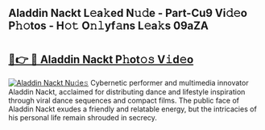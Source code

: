 ## Aladdin Nackt L𝚎a𝚔ed N𝚞𝚍e - Part-Cu9 Vi𝚍𝚎o P𝚑𝚘tos - H𝚘𝚝 O𝚗𝚕yf𝚊ns L𝚎a𝚔s 09aZA

# <h2><a href="http://kf3u8cw.oniu.top/?m=Aladdin+Nackt">🔗👉 🔴 Aladdin Nackt P𝚑ot𝚘𝚜 V𝚒d𝚎o</a></h2>

[![Aladdin Nackt Nu𝚍e𝚜](https://i.imgur.com/0qMVB7G.gif)](http://kf3u8cw.oniu.top/?m=Aladdin+Nackt)
Cybernetic performer and multimedia innovator Aladdin Nackt, acclaimed for distributing dance and lifestyle inspiration through viral dance sequences and compact films. The public face of Aladdin Nackt exudes a friendly and relatable energy, but the intricacies of his personal life remain shrouded in secrecy.  
